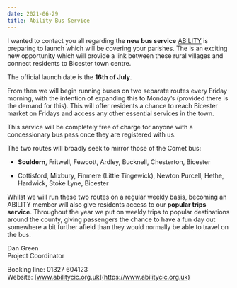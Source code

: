 ```yaml
---
date: 2021-06-29
title: Ability Bus Service
---
```


I wanted to contact you all regarding the **new bus service** [ABILITY](https://www.abilitycic.org.uk) is
preparing to launch which will be covering your parishes. The is an
exciting new opportunity which will provide a link between these rural
villages and connect residents to Bicester town centre.

 


The official launch date is the **16th of July**. 

From then we will begin running buses on two separate routes every
Friday morning, with the intention of expanding this to Monday’s
(provided there is the demand for this). This will offer residents a
chance to reach Bicester market on Fridays and access any other
essential services in the town.

 

This service will be completely free of charge for anyone with a
concessionary bus pass once they are registered with us.

 

The two routes will broadly seek to mirror those of the Comet bus:


*  **Souldern**, Fritwell, Fewcott, Ardley, Bucknell, Chesterton, Bicester

*    Cottisford, Mixbury, Finmere (Little Tingewick), Newton Purcell, Hethe, Hardwick, Stoke Lyne, Bicester

 

Whilst we will run these two routes on a regular weekly basis,
becoming an ABILITY member will also give residents access to our
**popular trips service**. Throughout the year we put on weekly trips to
popular destinations around the county, giving passengers the chance
to have a fun day out somewhere a bit further afield than they would
normally be able to travel on the bus.

 


 

Dan Green  
Project Coordinator

Booking line: 01327 604123  
Website: [www.abilitycic.org.uk](https://www.abilitycic.org.uk)
